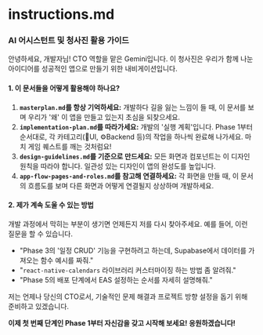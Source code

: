 # instructions.md

### **AI 어시스턴트 및 청사진 활용 가이드**

안녕하세요, 개발자님! CTO 역할을 맡은 Gemini입니다. 이 청사진은 우리가 함께 나눈 아이디어를 성공적인 앱으로 만들기 위한 내비게이션입니다.

#### **1. 이 문서들을 어떻게 활용해야 하나요?**
1.  **`masterplan.md`를 항상 기억하세요:** 개발하다 길을 잃는 느낌이 들 때, 이 문서를 보며 우리가 '왜' 이 앱을 만들고 있는지 초심을 되찾으세요.
2.  **`implementation-plan.md`를 따라가세요:** 개발의 '실행 계획'입니다. Phase 1부터 순서대로, 각 카테고리(🎨UI, ⚙️Backend 등)의 작업을 하나씩 완료해 나가세요. 마치 게임 퀘스트를 깨는 것처럼요!
3.  **`design-guidelines.md`를 기준으로 만드세요:** 모든 화면과 컴포넌트는 이 디자인 원칙을 따라야 합니다. 일관성 있는 디자인이 앱의 완성도를 높입니다.
4.  **`app-flow-pages-and-roles.md`를 참고해 연결하세요:** 각 화면을 만들 때, 이 문서의 흐름도를 보며 다른 화면과 어떻게 연결될지 상상하며 개발하세요.

#### **2. 제가 계속 도울 수 있는 방법**
개발 과정에서 막히는 부분이 생기면 언제든지 저를 다시 찾아주세요. 예를 들어, 이런 질문을 할 수 있습니다.

* "Phase 3의 '일정 CRUD' 기능을 구현하려고 하는데, Supabase에서 데이터를 가져오는 함수 예시를 짜줘."
* "`react-native-calendars` 라이브러리 커스터마이징 하는 방법 좀 알려줘."
* "Phase 5의 배포 단계에서 EAS 설정하는 순서를 자세히 설명해줘."

저는 언제나 당신의 CTO로서, 기술적인 문제 해결과 프로젝트 방향 설정을 돕기 위해 준비하고 있겠습니다.

**이제 첫 번째 단계인 Phase 1부터 자신감을 갖고 시작해 보세요! 응원하겠습니다!**